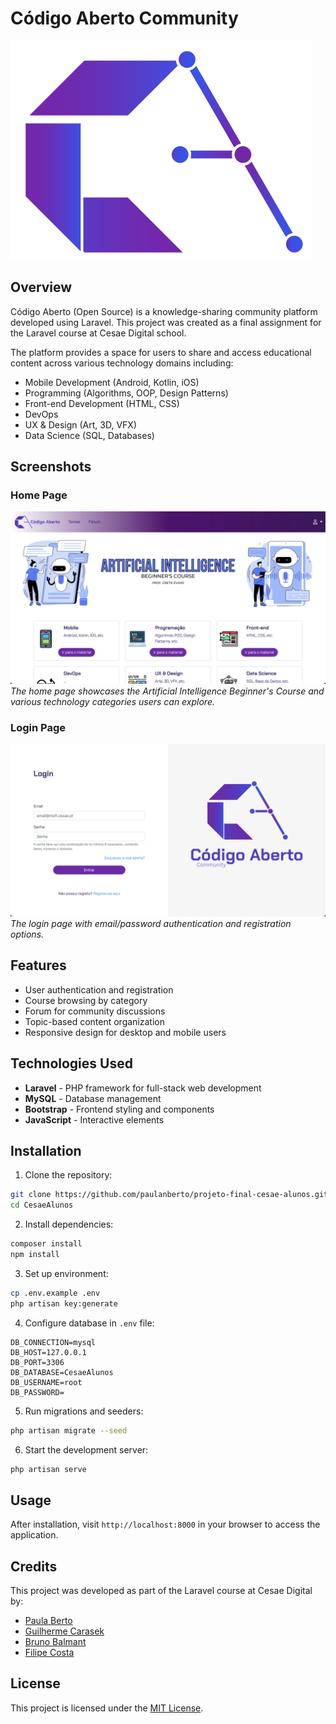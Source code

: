 # Código Aberto Community

![Código Aberto Logo](./logo.png)

## Overview

Código Aberto (Open Source) is a knowledge-sharing community platform developed using Laravel. This project was created as a final assignment for the Laravel course at Cesae Digital school.

The platform provides a space for users to share and access educational content across various technology domains including:

-   Mobile Development (Android, Kotlin, iOS)
-   Programming (Algorithms, OOP, Design Patterns)
-   Front-end Development (HTML, CSS)
-   DevOps
-   UX & Design (Art, 3D, VFX)
-   Data Science (SQL, Databases)

## Screenshots

### Home Page

![Home Page](./home.png)
_The home page showcases the Artificial Intelligence Beginner's Course and various technology categories users can explore._

### Login Page

![Login Page](./login.png)
_The login page with email/password authentication and registration options._

## Features

-   User authentication and registration
-   Course browsing by category
-   Forum for community discussions
-   Topic-based content organization
-   Responsive design for desktop and mobile users

## Technologies Used

-   **Laravel** - PHP framework for full-stack web development
-   **MySQL** - Database management
-   **Bootstrap** - Frontend styling and components
-   **JavaScript** - Interactive elements

## Installation

1. Clone the repository:

```bash
git clone https://github.com/paulanberto/projeto-final-cesae-alunos.git CesaeAlunos
cd CesaeAlunos
```

2. Install dependencies:

```bash
composer install
npm install
```

3. Set up environment:

```bash
cp .env.example .env
php artisan key:generate
```

4. Configure database in `.env` file:

```
DB_CONNECTION=mysql
DB_HOST=127.0.0.1
DB_PORT=3306
DB_DATABASE=CesaeAlunos
DB_USERNAME=root
DB_PASSWORD=
```

5. Run migrations and seeders:

```bash
php artisan migrate --seed
```

6. Start the development server:

```bash
php artisan serve
```

## Usage

After installation, visit `http://localhost:8000` in your browser to access the application.

## Credits

This project was developed as part of the Laravel course at Cesae Digital by:

-   [Paula Berto](https://github.com/paulanberto)
-   [Guilherme Carasek](https://github.com/Guilherme-Carasek)
-   [Bruno Balmant](https://github.com/BrunoBalmant)
-   [Filipe Costa](https://github.com/gitumbelino)

## License

This project is licensed under the [MIT License](LICENSE.md).
